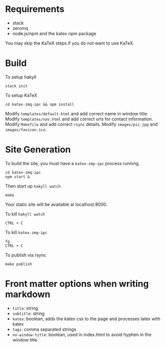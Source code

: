 # Requirements
- stack
- zeromq
- node.js/npm and the katex npm package

You may skip the KaTeX steps if you do not want to use KaTeX.

# Build 
To setup hakyll

    stack init

To setup KaTeX

    cd katex-zmq-ipc && npm install

Modify `templates/default.html` and add correct name in window title.
Modify `templates/nav.html` and add correct urls for contact information.
Modify `Makefile` and add correct `rsync` details.
Modify `images/pic.jpg` and `images/favicon.ico`.

# Site Generation
To build the site, you must have a `katex-zmp-ipc` process running.

    cd katex-zmq-ipc
    npm start &

Then start up `hakyll watch`

    make

Your static site will be available at localhost:8000.

To kill `hakyll watch`

    CTRL + C

To kill `katex-zmq-ipc`

    fg
    CTRL + C

To publish via rsync

    make publish

# Front matter options when writing markdown
- `title`: string
- `subtitle`: string
- `katex`: boolean, adds the katex css to the page and processes latex with katex
- `tags`: comma separated strings
- `no-window-title`: boolean, used in index.html to avoid hyphen in the window title
